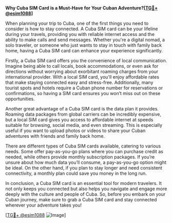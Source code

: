 **Why Cuba SIM Card is a Must-Have for Your Cuban Adventure?[[TG💪+ @esim1088](https://t.me/s/esim1088)]**

When planning your trip to Cuba, one of the first things you need to consider is how to stay connected. A Cuba SIM card can be your lifeline during your travels, providing you with reliable internet access and the ability to make calls and send messages. Whether you're a digital nomad, a solo traveler, or someone who just wants to stay in touch with family back home, having a Cuba SIM card can enhance your experience significantly.

Firstly, a Cuba SIM card offers you the convenience of local communication. Imagine being able to call locals, book accommodations, or even ask for directions without worrying about exorbitant roaming charges from your international provider. With a local SIM card, you'll enjoy affordable rates that make staying connected easy and stress-free. Additionally, many tourist spots and hotels require a Cuban phone number for reservations or confirmations, so having a SIM card ensures you won’t miss out on these opportunities.

Another great advantage of a Cuba SIM card is the data plan it provides. Roaming data packages from global carriers can be incredibly expensive, but a local SIM card gives you access to affordable internet at speeds suitable for browsing, social media, and even streaming. This is especially useful if you want to upload photos or videos to share your Cuban adventures with friends and family back home.

There are different types of Cuba SIM cards available, catering to various needs. Some offer pay-as-you-go plans where you can purchase credit as needed, while others provide monthly subscription packages. If you’re unsure about how much data you’ll consume, a pay-as-you-go option might be ideal. On the other hand, if you plan to stay longer and need consistent connectivity, a monthly plan could save you money in the long run.

In conclusion, a Cuba SIM card is an essential tool for modern travelers. It not only keeps you connected but also helps you navigate and engage more deeply with the culture and people of Cuba. So, before you embark on your Cuban journey, make sure to grab a Cuba SIM card and stay connected wherever your adventure takes you! 

[[TG💪+ @esim1088](https://t.me/s/esim1088) ![Image](https://i.postimg.cc/Y0z9fWf4/image.png)]